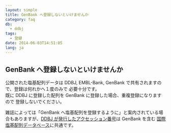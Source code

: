 ```yaml
---
layout: simple
title: GenBank へ登録しないといけませんか
category: faq
db:
  - ddbj
tags: 
  - 登録
date: 2014-06-03T14:51:05
lang: ja
---
```


## GenBank へ登録しないといけませんか

<p>公開された塩基配列データは DDBJ, EMBL-Bank, GenBank で共有されますので、登録は何れかへ１度のみで 必要十分です。 <br>既に DDBJ に登録した配列を GenBank に登録した場合、重複登録になりますので 登録しないでください。</p><p>雑誌によっては「GenBank へ塩基配列を登録するように」と案内されている場合もありますが、<a href="/documents/accessions.html">DDBJ が発行したアクセッション番号</a>は GenBank を含む <a href="/insdc.html">国際塩基配列データベース</a>に共通です。 </p>
